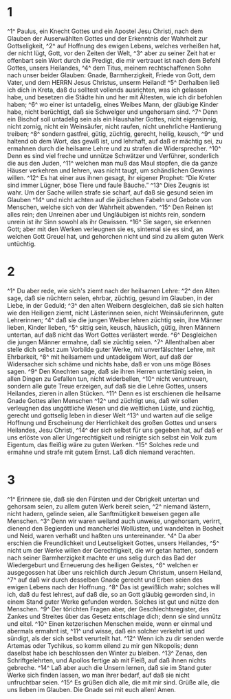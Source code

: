 # 1 
^1^ Paulus, ein Knecht Gottes und ein Apostel Jesu Christi, nach dem Glauben der Auserwählten Gottes und der Erkenntnis der Wahrheit zur Gottseligkeit, ^2^ auf Hoffnung des ewigen Lebens, welches verheißen hat, der nicht lügt, Gott, vor den Zeiten der Welt, ^3^ aber zu seiner Zeit hat er offenbart sein Wort durch die Predigt, die mir vertrauet ist nach dem Befehl Gottes, unsers Heilandes, ^4^ dem Titus, meinem rechtschaffenen Sohn nach unser beider Glauben: Gnade, Barmherzigkeit, Friede von Gott, dem Vater, und dem HERRN Jesus Christus, unserm Heiland! ^5^ Derhalben ließ ich dich in Kreta, daß du solltest vollends ausrichten, was ich gelassen habe, und besetzen die Städte hin und her mit Ältesten, wie ich dir befohlen haben; ^6^ wo einer ist untadelig, eines Weibes Mann, der gläubige Kinder habe, nicht berüchtigt, daß sie Schwelger und ungehorsam sind. ^7^ Denn ein Bischof soll untadelig sein als ein Haushalter Gottes, nicht eigensinnig, nicht zornig, nicht ein Weinsäufer, nicht raufen, nicht unehrliche Hantierung treiben; ^8^ sondern gastfrei, gütig, züchtig, gerecht, heilig, keusch, ^9^ und haltend ob dem Wort, das gewiß ist, und lehrhaft, auf daß er mächtig sei, zu ermahnen durch die heilsame Lehre und zu strafen die Widersprecher. ^10^ Denn es sind viel freche und unnütze Schwätzer und Verführer, sonderlich die aus den Juden, ^11^ welchen man muß das Maul stopfen, die da ganze Häuser verkehren und lehren, was nicht taugt, um schändlichen Gewinns willen. ^12^ Es hat einer aus ihnen gesagt, ihr eigener Prophet: “Die Kreter sind immer Lügner, böse Tiere und faule Bäuche.” ^13^ Dies Zeugnis ist wahr. Um der Sache willen strafe sie scharf, auf daß sie gesund seien im Glauben ^14^ und nicht achten auf die jüdischen Fabeln und Gebote von Menschen, welche sich von der Wahrheit abwenden. ^15^ Den Reinen ist alles rein; den Unreinen aber und Ungläubigen ist nichts rein, sondern unrein ist ihr Sinn sowohl als ihr Gewissen. ^16^ Sie sagen, sie erkennen Gott; aber mit den Werken verleugnen sie es, sintemal sie es sind, an welchen Gott Greuel hat, und gehorchen nicht und sind zu allem guten Werk untüchtig. 

# 2 
^1^ Du aber rede, wie sich's ziemt nach der heilsamen Lehre: ^2^ den Alten sage, daß sie nüchtern seien, ehrbar, züchtig, gesund im Glauben, in der Liebe, in der Geduld; ^3^ den alten Weibern desgleichen, daß sie sich halten wie den Heiligen ziemt, nicht Lästerinnen seien, nicht Weinsäuferinnen, gute Lehrerinnen; ^4^ daß sie die jungen Weiber lehren züchtig sein, ihre Männer lieben, Kinder lieben, ^5^ sittig sein, keusch, häuslich, gütig, ihren Männern untertan, auf daß nicht das Wort Gottes verlästert werde. ^6^ Desgleichen die jungen Männer ermahne, daß sie züchtig seien. ^7^ Allenthalben aber stelle dich selbst zum Vorbilde guter Werke, mit unverfälschter Lehre, mit Ehrbarkeit, ^8^ mit heilsamem und untadeligem Wort, auf daß der Widersacher sich schäme und nichts habe, daß er von uns möge Böses sagen. ^9^ Den Knechten sage, daß sie ihren Herren untertänig seien, in allen Dingen zu Gefallen tun, nicht widerbellen, ^10^ nicht veruntreuen, sondern alle gute Treue erzeigen, auf daß sie die Lehre Gottes, unsers Heilandes, zieren in allen Stücken. ^11^ Denn es ist erschienen die heilsame Gnade Gottes allen Menschen ^12^ und züchtigt uns, daß wir sollen verleugnen das ungöttliche Wesen und die weltlichen Lüste, und züchtig, gerecht und gottselig leben in dieser Welt ^13^ und warten auf die selige Hoffnung und Erscheinung der Herrlichkeit des großen Gottes und unsers Heilandes, Jesu Christi, ^14^ der sich selbst für uns gegeben hat, auf daß er uns erlöste von aller Ungerechtigkeit und reinigte sich selbst ein Volk zum Eigentum, das fleißig wäre zu guten Werken. ^15^ Solches rede und ermahne und strafe mit gutem Ernst. Laß dich niemand verachten. 

# 3 
^1^ Erinnere sie, daß sie den Fürsten und der Obrigkeit untertan und gehorsam seien, zu allem guten Werk bereit seien, ^2^ niemand lästern, nicht hadern, gelinde seien, alle Sanftmütigkeit beweisen gegen alle Menschen. ^3^ Denn wir waren weiland auch unweise, ungehorsam, verirrt, dienend den Begierden und mancherlei Wollüsten, und wandelten in Bosheit und Neid, waren verhaßt und haßten uns untereinander. ^4^ Da aber erschien die Freundlichkeit und Leutseligkeit Gottes, unsers Heilandes, ^5^ nicht um der Werke willen der Gerechtigkeit, die wir getan hatten, sondern nach seiner Barmherzigkeit machte er uns selig durch das Bad der Wiedergeburt und Erneuerung des heiligen Geistes, ^6^ welchen er ausgegossen hat über uns reichlich durch Jesum Christum, unsern Heiland, ^7^ auf daß wir durch desselben Gnade gerecht und Erben seien des ewigen Lebens nach der Hoffnung. ^8^ Das ist gewißlich wahr; solches will ich, daß du fest lehrest, auf daß die, so an Gott gläubig geworden sind, in einem Stand guter Werke gefunden werden. Solches ist gut und nütze den Menschen. ^9^ Der törichten Fragen aber, der Geschlechtsregister, des Zankes und Streites über das Gesetz entschlage dich; denn sie sind unnütz und eitel. ^10^ Einen ketzerischen Menschen meide, wenn er einmal und abermals ermahnt ist, ^11^ und wisse, daß ein solcher verkehrt ist und sündigt, als der sich selbst verurteilt hat. ^12^ Wenn ich zu dir senden werde Artemas oder Tychikus, so komm eilend zu mir gen Nikopolis; denn daselbst habe ich beschlossen den Winter zu bleiben. ^13^ Zenas, den Schriftgelehrten, und Apollos fertige ab mit Fleiß, auf daß ihnen nichts gebreche. ^14^ Laß aber auch die Unsern lernen, daß sie im Stand guter Werke sich finden lassen, wo man ihrer bedarf, auf daß sie nicht unfruchtbar seien. ^15^ Es grüßen dich alle, die mit mir sind. Grüße alle, die uns lieben im Glauben. Die Gnade sei mit euch allen! Amen. 